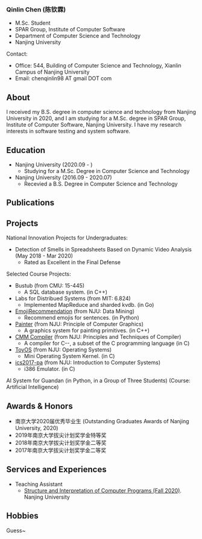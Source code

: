 ### Qinlin Chen (陈钦霖)

- M.Sc. Student
- SPAR Group, Institute of Computer Software
- Department of Computer Science and Technology
- Nanjing University

Contact:
- Office: 544, Building of Computer Science and Technology, Xianlin Campus of Nanjing University
- Email: chenqinlin98 AT gmail DOT com

## About

I received my B.S. degree in computer science and technology from Nanjing University in 2020, and I am studying for a M.Sc. degree in SPAR Group, Institute of Computer Software, Nanjing University. I have my research interests in software testing and system software. 

## Education

- Nanjing University (2020.09 - )
  - Studying for a M.Sc. Degree in Computer Science and Technology
- Nanjing University (2016.09 - 2020.07)
  - Recevied a B.S. Degree in Computer Science and Technology

## Publications

## Projects
National Innovation Projects for Undergraduates:
- Detection of Smells in Spreadsheets Based on Dynamic Video Analysis (May 2018 - Mar 2020)
  - Rated as Excellent in the Final Defense
  
Selected Course Projects:
- Bustub (from CMU: 15-445)
  - A SQL database system. (in C++)
- Labs for Distribued Systems (from MIT: 6.824)
  - Implemented MapReduce and sharded kvdb. (in Go)
- [EmojiRecommendation](https://github.com/QinlinChen/EmojiRecommendation) (from NJU: Data Mining)
  - Recommend emojis for sentences. (in Python)
- [Painter](https://github.com/QinlinChen/Painter) (from NJU: Principle of Computer Graphics)
  - A graphics system for painting primitives. (in C++)
- [CMM Compiler](https://github.com/QinlinChen/cmm-compiler) (from NJU: Principles and Techniques of Compiler)
  - A compiler for C--, a subset of the C programming language (in C)
- [ToyOS](https://github.com/QinlinChen/ToyOS) (from NJU: Operating Systems)
  - Mini Operating System Kernel. (in C)
- [ics2017-pa](https://github.com/QinlinChen/ics2017-pa) (from NJU: Introduction to Computer Systems)
  - i386 Emulator. (in C)

AI System for Guandan (in Python, in a Group of Three Students) (Course: Artificial Intelligence)

## Awards & Honors
- 南京大学2020届优秀毕业生 (Outstanding Graduates Awards of Nanjing University, 2020)
- 2019年南京大学拔尖计划奖学金特等奖
- 2018年南京大学拔尖计划奖学金二等奖
- 2017年南京大学拔尖计划奖学金二等奖

## Services and Experiences
- Teaching Assistant
  - [Structure and Interpretation of Computer Programs (Fall 2020)](https://nju-sicp.bitbucket.io/). Nanjing University

## Hobbies
Guess~
